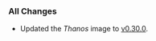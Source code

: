 ### All Changes

- Updated the _Thanos_ image to [v0.30.0](https://github.com/thanos-io/thanos/releases/tag/v0.30.0).
